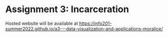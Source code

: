 # Assignment 3: Incarceration
Hosted website will be available at https://info201-summer2022.github.io/a3---data-visualization-and-applications-moralice/
